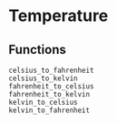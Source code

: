 # Temperature

## Functions
```@docs
celsius_to_fahrenheit
celsius_to_kelvin
fahrenheit_to_celsius
fahrenheit_to_kelvin
kelvin_to_celsius
kelvin_to_fahrenheit
```
